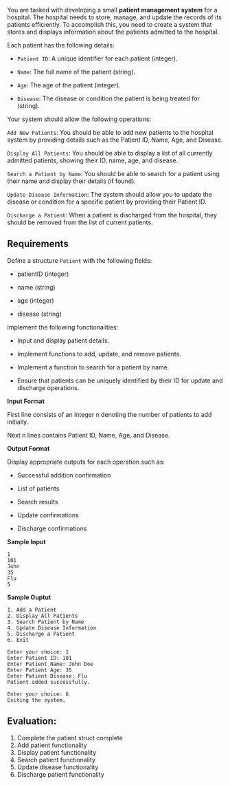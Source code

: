 You are tasked with developing a small **patient management system** for a hospital. The hospital needs to store, manage, and update the records of its patients efficiently. To accomplish this, you need to create a system that stores and displays information about the patients admitted to the hospital.

Each patient has the following details:

- `Patient ID`: A unique identifier for each patient (integer).

- `Name`: The full name of the patient (string).

- `Age`: The age of the patient (integer).

- `Disease`: The disease or condition the patient is being treated for (string).

Your system should allow the following operations:

`Add New Patients`:
You should be able to add new patients to the hospital system by providing details such as the Patient ID, Name, Age, and Disease.

`Display All Patients`:
You should be able to display a list of all currently admitted patients, showing their ID, name, age, and disease.

`Search a Patient by Name`:
You should be able to search for a patient using their name and display their details (if found).

`Update Disease Information`:
The system should allow you to update the disease or condition for a specific patient by providing their Patient ID.

`Discharge a Patient`:
When a patient is discharged from the hospital, they should be removed from the list of current patients.

## Requirements

Define a structure `Patient` with the following fields:

-   patientID (integer)

-   name (string)

-   age (integer)

-   disease (string)

Implement the following functionalities:

-   Input and display patient details.

-   Implement functions to add, update, and remove patients.

-   Implement a function to search for a patient by name.

-   Ensure that patients can be uniquely identified by their ID for update and discharge operations.

**Input Format**

First line consists of an integer n denoting the number of patients to add initially.

Next n lines contains Patient ID, Name, Age, and Disease.

**Output Format**

Display appropriate outputs for each operation such as:

-   Successful addition confirmation

-   List of patients

-   Search results

-   Update confirmations

-   Discharge confirmations

**Sample Input**
```
1
101
John
35
Flu
5

```

**Sample Ouptut**
```
1. Add a Patient
2. Display All Patients
3. Search Patient by Name
4. Update Disease Information
5. Discharge a Patient
6. Exit

Enter your choice: 1
Enter Patient ID: 101
Enter Patient Name: John Doe
Enter Patient Age: 35
Enter Patient Disease: Flu
Patient added successfully.

Enter your choice: 6
Exiting the system.
```

## Evaluation:

1. Complete the patient struct complete
2. Add patient functionality
3. Display patient functionality
4. Search patient functionality
5. Update disease functionality
6. Discharge patient functionality